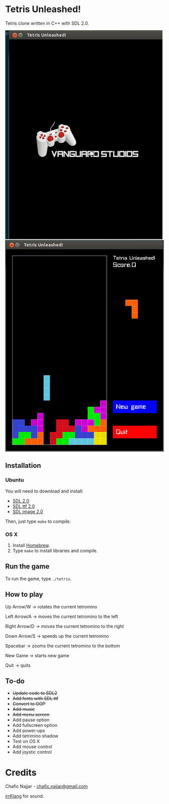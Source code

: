 Tetris Unleashed!
================

Tetris clone written in C++ with SDL 2.0.

![Preview](preview.gif)
![Screenshot](screenshot.png)

## Installation

### Ubuntu

You will need to download and install: 

+ [SDL 2.0](http://www.libsdl.org/)
+ [SDL ttf 2.0](http://www.libsdl.org/projects/SDL_ttf/)
+ [SDL image 2.0](https://www.libsdl.org/projects/SDL_image/)

Then, just type `make` to compile.

### OS X

1. Install [Homebrew](http://brew.sh/).
2. Type `make` to install libraries and compile.

## Run the game

To run the game, type `./tetris`.

## How to play

Up Arrow/W      -> rotates the current tetromino

Left Arrow/A    -> moves the current tetromino to the left

Right Arrow/D   -> moves the current tetromino to the right

Down Arrow/S    -> speeds up the current tetromino

Spacebar        -> zooms the current tetromino to the bottom


New Game        -> starts new game

Quit            -> quits

## To-do

+ ~~Update code to SDL2~~
+ ~~Add fonts with SDL ttf~~
+ ~~Convert to OOP~~
+ ~~Add music~~
+ ~~Add menu screen~~
+ Add pause option
+ Add fullscreen option 
+ Add power-ups
+ Add tetrimino shadow
+ Test on OS X
+ Add mouse control
+ Add joystic control

# Credits

Chafic Najjar - chafic.najjar@gmail.com

[irrKlang](http://www.ambiera.com/irrklang/index.html) for sound.


